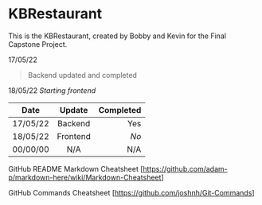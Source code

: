 # KBRestaurant
This is the KBRestaurant, created by Bobby and Kevin for the Final Capstone Project.

17/05/22
> Backend updated and completed

18/05/22
_Starting frontend_

| Date          | Update           | Completed  |
| ------------- |:----------------:|-----------:|
| 17/05/22      | Backend          | Yes        |
| 18/05/22      | Frontend         | _No_       |
| 00/00/00      | N/A              | N/A        |




GitHub README Markdown Cheatsheet
[https://github.com/adam-p/markdown-here/wiki/Markdown-Cheatsheet]

GitHub Commands Cheatsheet
[https://github.com/joshnh/Git-Commands]